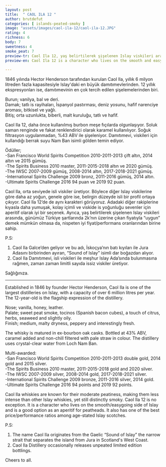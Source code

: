 ```yaml
---
layout: post
title:  " CAOL ILA 12 "
author: brutdefut
categories: [ islands-peated-smoky ]
image: "assets/images/caol-ila-12/caol-ila-12.JPG"
rating: 4
richness: 6
body: 7
sweetness: 4
smoke_peat: 7
preview-tr: Caol Ila 12, yaş belirtilerek şişelenen Islay viskileri arasında en iyi fiyat/performans oranlarından birine sahip.                 
preview-en: Caol Ila 12 is a character who lives on the smooth and easygoing side of Islay.               
     
---
```


1846 yılında Hector Henderson tarafından kurulan Caol Ila, yıllık 6 milyon litreden fazla kapasitesiyle Islay'daki en büyük damıtımevlerinden. 12 yıllık ekspresyonları ise, damıtımevinin en çok tercih edilen şişelemelerinden biri. 

Burun; vanilya, bal ve deri.   
Damak; tatlı is rayihaları, İspanyol pastırması, deniz yosunu, hafif narenciye aroması, bitkisel ve yağlı.  
Bitiş; orta uzunlukta, biberli, malt kuruluğu, tatlı ve hafif.    

Caol Ila 12, daha önce kullanılmış burbon meşe fıçılarda olgunlaşıyor. Soluk saman renginde ve fakat renklendirici olarak karamel kullanılıyor. Soğuk filtrasyon uygulanmadan, %43 ABV ile şişeleniyor. Damıtımevi, viskileri için kullandığı berrak suyu Nam Ban isimli gölden temin ediyor.  

Ödüller;  
-San Francisco World Spirits Competition 2010-2011-2013 çift altın, 2014 altın ve 2015 gümüş.  
-The Spirits Business 2010 master, 2011-2015-2018 altın ve 2020 gümüş.    
-The IWSC 2007-2009 gümüş, 2008-2014 altın, 2017-2018-2021 gümüş.  
-International Spirits Challenge 2009 bronz, 2011-2016 gümüş, 2014 altın.  
-Ultimate Spirits Challenge 2016 94 puan ve 2019 92 puan.    

Caol Ila, orta seviyede isli viskiler üretiyor. Böylece diğer Islay viskilerine göre daha az yoğun, genele göre ise, belirgin düzeyde isli bir profil ortaya çıkıyor. Caol Ila 12’de de aynı karakteri görüyoruz. Adadaki diğer rakiplerine kıyasla daha yumuşak, kolay içimli ve viskide is yoğunluğu sevenler için aperitif olarak iyi bir seçenek. Ayrıca, yaş belirtilerek şişelenen Islay viskileri arasında, günümüz Türkiye şartlarında 2k’nın üzerine çıkan fiyatıyla “uygun” demek mümkün olmasa da, nispeten iyi fiyat/performans oranlarından birine sahip.  

P.S:   
1. Caol Ila Galce’den geliyor ve bu adı, İskoçya’nın batı kıyıları ile Jura Adasını birbirinden ayıran, “Sound of Islay” isimli dar boğazdan alıyor.   
2. Caol Ila Damıtımevi, isli viskileri ile meşhur Islay Ada’sında bulunmasına rağmen, zaman zaman limitli sayıda issiz viskiler üretiyor.  

Sağlığınıza.          
   
-----------------------------------------------

<p id="english"></p>

Established in 1846 by founder Hector Henderson, Caol Ila is one of the largest distilleries on Islay, with a capacity of over 6 million litres per year. The 12-year-old is the flagship expression of the distillery. 
 
Nose; vanilla, honey, leather.  
Palate; sweet peat smoke, tocinos (Spanish bacon cubes), a touch of citrus, herbs, seaweed and slightly oily.   
Finish; medium, malty dryness, peppery and interestingly fresh.     

The whisky is matured in ex-bourbon oak casks. Bottled at 43% ABV, caramel added and non-chill filtered with pale straw in colour. The distillery uses crystal-clear water from Loch Nam Ban.  
     
Multi-awarded:    
-San Francisco World Spirits Competition 2010-2011-2013 double gold, 2014 gold and 2015 silver.  
-The Spirits Business 2010 master, 2011-2015-2018 gold and 2020 silver.    
-The IWSC 2007-2009 silver, 2008-2014 gold, 2017-2018-2021 silver.  
-International Spirits Challenge 2009 bronze, 2011-2016 silver, 2014 gold.  
-Ultimate Spirits Challenge 2016 94 points and 2019 92 points.    

Caol Ila whiskies are known for their moderate peatiness, making them less intense than other Islay whiskies, yet still distinctly smoky. Caol Ila 12 is no exception. It is a character who lives on the smooth/easygoing side of Islay and is a good option as an aperitif for peatheads. It also has one of the best price/performance ratios among age-stated Islay scotches. 

P.S:  
1. The name Caol Ila originates from the Gaelic “Sound of Islay” the narrow strait that separates the island from Jura in Scotland's West Coast.  
2. Caol Ila Distillery occasionally releases unpeated limited edition bottlings. 

Cheers to all.   

  
